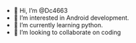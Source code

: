 - 👋 Hi, I’m @Dc4663
- 👀 I’m interested in Android development.
- 🌱 I’m currently learning python.
- 💞️ I’m looking to collaborate on coding

<!---
Dc4663/Dc4663 is a ✨ special ✨ repository because its `README.md` (this file) appears on your GitHub profile.
You can click the Preview link to take a look at your changes.
--->
